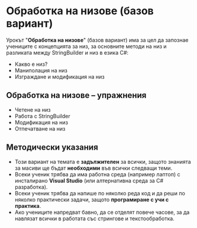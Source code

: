 # Обработка на низове (базов вариант)

Урокът "**Обработка на низове**" (базов вариант) има за цел да запознае учениците с концепцията за низ, за основните методи на низ и разликата между StringBuilder и низ в езика C#:
  - Какво е низ?
  - Маниполация на низ
  - Изграждане и модификация на низ

##  Обработка на низове – упражнения
  - Четене на низ
  - Работа с StringBuilder
  - Модификация на низ
  - Отпечатване на низ

## Методически указания
  - Този вариант на темата е **задължителен** за всички, защото знанията за масиви ще бъдат **необходими** във всички следващи теми.
  - Всеки ученик трябва да има работна среда (например лаптоп) с инсталирано **Visual Studio** (или алтернативна среда за C# разработка).
  - Всеки ученик трябва да напише по няколко реда код и да реши по няколко практически задачи, защото **програмиране с учи с практика**.
  - Ако учениците напредват бавно, да се отделят повече часове, за да навлязат всички в работата със стрингове и текстообработка.
